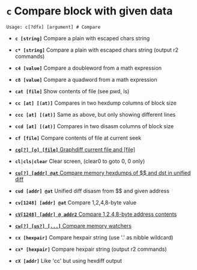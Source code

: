 <!-- TITLE: c -->

#  **`c`** Compare block with given data


```text
Usage: c[?dfx] [argument] # Compare
```


- **`c [string]`** Compare a plain with escaped chars string
- **`c* [string]`** Compare a plain with escaped chars string (output r2 commands)
- **`c4 [value]`** Compare a doubleword from a math expression
- **`c8 [value]`** Compare a quadword from a math expression
- **`cat [file]`** Show contents of file (see pwd, ls)
- **`cc [at] [(at)]`** Compares in two hexdump columns of block size
- **`ccc [at] [(at)]`** Same as above, but only showing different lines
- **`ccd [at] [(at)]`** Compares in two disasm columns of block size
- **`cf [file]`** Compare contents of file at current seek

- [ **`cg[?] [o] [file]`** Graphdiff current file and [file]](/options/c/cg)

- **`cl|cls|clear`** Clear screen, (clear0 to goto 0, 0 only)

- [ **`cu[?] [addr] @at`** Compare memory hexdumps of $$ and dst in unified diff](/options/c/cu)

- **`cud [addr] @at`** Unified diff disasm from $$ and given address
- **`cv[1248] [addr] @at`** Compare 1,2,4,8-byte value
- [**`cV[1248] [addr] @ addr2`** Compare 1,2,4,8-byte address contents](/options/c/c-capv)

- [ **`cw[?] [us?] [...]`** Compare memory watchers](/options/c/cw)

- **`cx [hexpair]`** Compare hexpair string (use '.' as nibble wildcard)
- **`cx* [hexpair]`** Compare hexpair string (output r2 commands)
- **`cX [addr]`** Like 'cc' but using hexdiff output

<p hidden>c c* c4 c8 cat cc ccc ccd cf cg cl cu cud cv cw cx cx* cX</p>